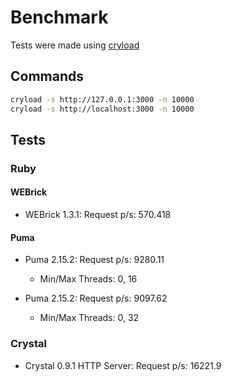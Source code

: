 # Benchmark

Tests were made using [cryload](https://github.com/Sdogruyol/cryload)

## Commands

```bash
cryload -s http://127.0.0.1:3000 -n 10000
cryload -s http://localhost:3000 -n 10000
```

## Tests

### Ruby

#### WEBrick

- WEBrick 1.3.1: Request p/s: 570.418

#### Puma

- Puma 2.15.2: Request p/s: 9280.11
    - Min/Max Threads: 0, 16

- Puma 2.15.2: Request p/s: 9097.62
    - Min/Max Threads: 0, 32

### Crystal

- Crystal 0.9.1 HTTP Server: Request p/s: 16221.9
